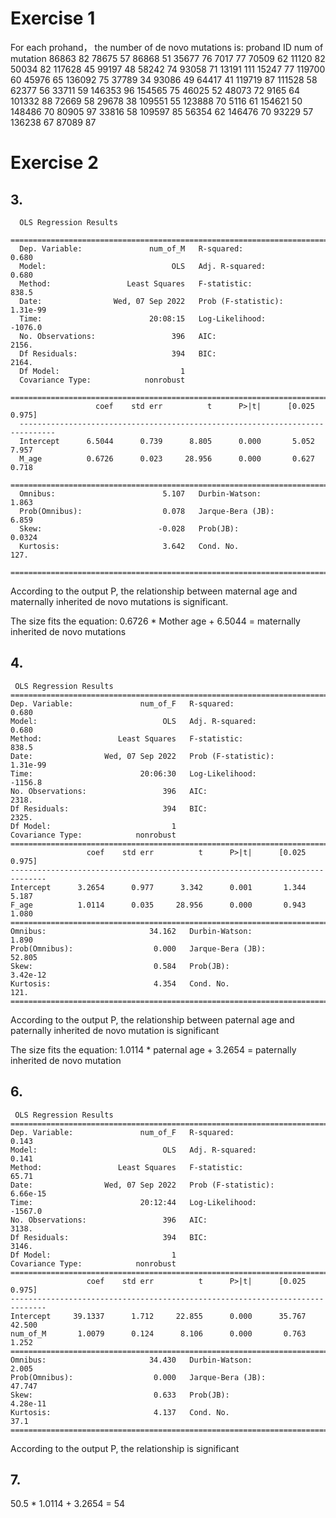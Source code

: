 
# Exercise 1

For each prohand， the number of de novo mutations is:
proband ID   num of mutation 
86863 82
78675 57
86868 51
35677 76
7017 77
70509 62
11120 82
50034 82
117628 45
99197 48
58242 74
93058 71
13191 111
15247 77
119700 60
45976 65
136092 75
37789 34
93086 49
64417 41
119719 87
111528 58
62377 56
33711 59
146353 96
154565 75
46025 52
48073 72
9165 64
101332 88
72669 58
29678 38
109551 55
123888 70
5116 61
154621 50
148486 70
80905 97
33816 58
109597 85
56354 62
146476 70
93229 57
136238 67
87089 87


# Exercise 2

## 3.
      
      OLS Regression Results                            
      ==============================================================================
      Dep. Variable:               num_of_M   R-squared:                       0.680
      Model:                            OLS   Adj. R-squared:                  0.680
      Method:                 Least Squares   F-statistic:                     838.5
      Date:                Wed, 07 Sep 2022   Prob (F-statistic):           1.31e-99
      Time:                        20:08:15   Log-Likelihood:                -1076.0
      No. Observations:                 396   AIC:                             2156.
      Df Residuals:                     394   BIC:                             2164.
      Df Model:                           1                                         
      Covariance Type:            nonrobust                                         
      ==============================================================================
                       coef    std err          t      P>|t|      [0.025      0.975]
      ------------------------------------------------------------------------------
      Intercept      6.5044      0.739      8.805      0.000       5.052       7.957
      M_age          0.6726      0.023     28.956      0.000       0.627       0.718
      ==============================================================================
      Omnibus:                        5.107   Durbin-Watson:                   1.863
      Prob(Omnibus):                  0.078   Jarque-Bera (JB):                6.859
      Skew:                          -0.028   Prob(JB):                       0.0324
      Kurtosis:                       3.642   Cond. No.                         127.
      ==============================================================================

According to the output P, the relationship between maternal age and maternally inherited de novo mutations is significant.

The size fits the equation: 
0.6726 * Mother age + 6.5044 = maternally inherited de novo mutations

## 4.

     OLS Regression Results                            
    ==============================================================================
    Dep. Variable:               num_of_F   R-squared:                       0.680
    Model:                            OLS   Adj. R-squared:                  0.680
    Method:                 Least Squares   F-statistic:                     838.5
    Date:                Wed, 07 Sep 2022   Prob (F-statistic):           1.31e-99
    Time:                        20:06:30   Log-Likelihood:                -1156.8
    No. Observations:                 396   AIC:                             2318.
    Df Residuals:                     394   BIC:                             2325.
    Df Model:                           1                                         
    Covariance Type:            nonrobust                                         
    ==============================================================================
                     coef    std err          t      P>|t|      [0.025      0.975]
    ------------------------------------------------------------------------------
    Intercept      3.2654      0.977      3.342      0.001       1.344       5.187
    F_age          1.0114      0.035     28.956      0.000       0.943       1.080
    ==============================================================================
    Omnibus:                       34.162   Durbin-Watson:                   1.890
    Prob(Omnibus):                  0.000   Jarque-Bera (JB):               52.805
    Skew:                           0.584   Prob(JB):                     3.42e-12
    Kurtosis:                       4.354   Cond. No.                         121.
    ==============================================================================


According to the output P, the relationship between paternal age and paternally inherited de novo mutation is significant 

The size fits the equation: 
1.0114 * paternal age + 3.2654 = paternally inherited de novo mutation

## 6.

     OLS Regression Results                            
    ==============================================================================
    Dep. Variable:               num_of_F   R-squared:                       0.143
    Model:                            OLS   Adj. R-squared:                  0.141
    Method:                 Least Squares   F-statistic:                     65.71
    Date:                Wed, 07 Sep 2022   Prob (F-statistic):           6.66e-15
    Time:                        20:12:44   Log-Likelihood:                -1567.0
    No. Observations:                 396   AIC:                             3138.
    Df Residuals:                     394   BIC:                             3146.
    Df Model:                           1                                         
    Covariance Type:            nonrobust                                         
    ==============================================================================
                     coef    std err          t      P>|t|      [0.025      0.975]
    ------------------------------------------------------------------------------
    Intercept     39.1337      1.712     22.855      0.000      35.767      42.500
    num_of_M       1.0079      0.124      8.106      0.000       0.763       1.252
    ==============================================================================
    Omnibus:                       34.430   Durbin-Watson:                   2.005
    Prob(Omnibus):                  0.000   Jarque-Bera (JB):               47.747
    Skew:                           0.633   Prob(JB):                     4.28e-11
    Kurtosis:                       4.137   Cond. No.                         37.1
    ==============================================================================

According to the output P, the relationship is significant 


## 7.
50.5 * 1.0114 + 3.2654 = 54
